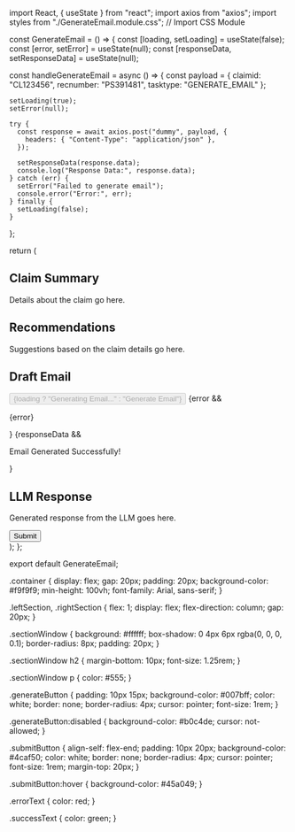 import React, { useState } from "react";
import axios from "axios";
import styles from "./GenerateEmail.module.css"; // Import CSS Module

const GenerateEmail = () => {
  const [loading, setLoading] = useState(false);
  const [error, setError] = useState(null);
  const [responseData, setResponseData] = useState(null);

  const handleGenerateEmail = async () => {
    const payload = {
      claimid: "CL123456",
      recnumber: "PS391481",
      tasktype: "GENERATE_EMAIL"
    };

    setLoading(true);
    setError(null);

    try {
      const response = await axios.post("dummy", payload, {
        headers: { "Content-Type": "application/json" },
      });

      setResponseData(response.data);
      console.log("Response Data:", response.data);
    } catch (err) {
      setError("Failed to generate email");
      console.error("Error:", err);
    } finally {
      setLoading(false);
    }
  };

  return (
    <div className={styles.container}>
      <div className={styles.leftSection}>
        <div className={styles.sectionWindow}>
          <h2>Claim Summary</h2>
          <p>Details about the claim go here.</p>
        </div>
        <div className={styles.sectionWindow}>
          <h2>Recommendations</h2>
          <p>Suggestions based on the claim details go here.</p>
        </div>
      </div>
      <div className={styles.rightSection}>
        <div className={styles.sectionWindow}>
          <h2>Draft Email</h2>
          <button
            className={styles.generateButton}
            onClick={handleGenerateEmail}
            disabled={loading}
          >
            {loading ? "Generating Email..." : "Generate Email"}
          </button>
          {error && <p className={styles.errorText}>{error}</p>}
          {responseData && <p className={styles.successText}>Email Generated Successfully!</p>}
        </div>
        <div className={styles.sectionWindow}>
          <h2>LLM Response</h2>
          <p>Generated response from the LLM goes here.</p>
        </div>
        <button className={styles.submitButton}>Submit</button>
      </div>
    </div>
  );
};

export default GenerateEmail;







.container {
  display: flex;
  gap: 20px;
  padding: 20px;
  background-color: #f9f9f9;
  min-height: 100vh;
  font-family: Arial, sans-serif;
}

.leftSection,
.rightSection {
  flex: 1;
  display: flex;
  flex-direction: column;
  gap: 20px;
}

.sectionWindow {
  background: #ffffff;
  box-shadow: 0 4px 6px rgba(0, 0, 0, 0.1);
  border-radius: 8px;
  padding: 20px;
}

.sectionWindow h2 {
  margin-bottom: 10px;
  font-size: 1.25rem;
}

.sectionWindow p {
  color: #555;
}

.generateButton {
  padding: 10px 15px;
  background-color: #007bff;
  color: white;
  border: none;
  border-radius: 4px;
  cursor: pointer;
  font-size: 1rem;
}

.generateButton:disabled {
  background-color: #b0c4de;
  cursor: not-allowed;
}

.submitButton {
  align-self: flex-end;
  padding: 10px 20px;
  background-color: #4caf50;
  color: white;
  border: none;
  border-radius: 4px;
  cursor: pointer;
  font-size: 1rem;
  margin-top: 20px;
}

.submitButton:hover {
  background-color: #45a049;
}

.errorText {
  color: red;
}

.successText {
  color: green;
}
